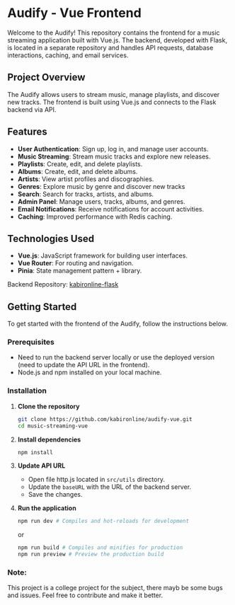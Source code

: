 # Audify - Vue Frontend

Welcome to the Audify! This repository contains the frontend for a music streaming application built with Vue.js. The backend, developed with Flask, is located in a separate repository and handles API requests, database interactions, caching, and email services.

## Project Overview

The Audify allows users to stream music, manage playlists, and discover new tracks. The frontend is built using Vue.js and connects to the Flask backend via API.

## Features

- **User Authentication**: Sign up, log in, and manage user accounts.
- **Music Streaming**: Stream music tracks and explore new releases.
- **Playlists**: Create, edit, and delete playlists.
- **Albums**: Create, edit, and delete albums.
- **Artists**: View artist profiles and discographies.
- **Genres**: Explore music by genre and discover new tracks
- **Search**: Search for tracks, artists, and albums.
- **Admin Panel**: Manage users, tracks, albums, and genres.
- **Email Notifications**: Receive notifications for account activities.
- **Caching**: Improved performance with Redis caching.

## Technologies Used

- **Vue.js**: JavaScript framework for building user interfaces.
- **Vue Router**: For routing and navigation.
- **Pinia**: State management pattern + library.

Backend Repository: [kabironline-flask](https://github.com/kabironline-flask)

## Getting Started

To get started with the frontend of the Audify, follow the instructions below.

### Prerequisites

- Need to run the backend server locally or use the deployed version (need to update the API URL in the frontend).
- Node.js and npm installed on your local machine.

### Installation

1. **Clone the repository**

   ```sh
   git clone https://github.com/kabironline/audify-vue.git
   cd music-streaming-vue
   ```

2. **Install dependencies**

   ```sh
   npm install
   ```

3. **Update API URL**

   - Open file http.js located in `src/utils` directory.
   - Update the `baseURL` with the URL of the backend server.
   - Save the changes.

4. **Run the application**
   ```sh
   npm run dev # Compiles and hot-reloads for development
   ```
   or
   ```sh
   npm run build # Compiles and minifies for production
   npm run preview # Preview the production build
   ```

### Note:

This project is a college project for the subject, there mayb be some bugs and issues. Feel free to contribute and make it better.
